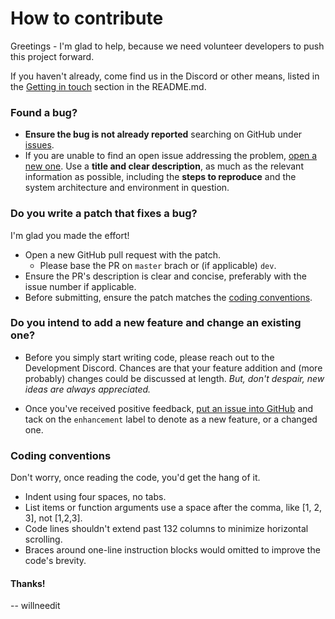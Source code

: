 # How to contribute

Greetings - I'm glad to help, because we need volunteer developers to push this project forward.

If you haven't already, come find us in the Discord or other means, listed in the [Getting in touch](README.md#getting-in-touch) section in the README.md.

### Found a bug?

* **Ensure the bug is not already reported** searching on GitHub under [issues](https://github.com/willneedit/Arteranos/issues).
* If you are unable to find an open issue addressing the problem, [open a new one](https://github.com/willneedit/Arteranos/issues/new). Use a **title and clear description**, as much as the relevant information as possible, including the **steps to reproduce** and the system architecture and environment in question.

### Do you write a patch that fixes a bug?

I'm glad you made the effort!

* Open a new GitHub pull request with the patch.
  * Please base the PR on `master` brach or (if applicable) `dev`.
* Ensure the PR's description is clear and concise, preferably with the issue number if applicable.
* Before submitting, ensure the patch matches the [coding conventions](#coding-conventions).

### Do you intend to add a new feature and change an existing one?

* Before you simply start writing code, please reach out to the Development Discord. Chances are that your feature addition and (more probably) changes could be discussed at length. *But, don't despair, new ideas are always appreciated.*

* Once you've received positive feedback, [put an issue into GitHub](https://github.com/willneedit/Arteranos/issues/new) and tack on the `enhancement` label to denote as a new feature, or a changed one.

### Coding conventions

Don't worry, once reading the code, you'd get the hang of it.

* Indent using four spaces, no tabs.
* List items or function arguments use a space after the comma, like [1, 2, 3], not [1,2,3].
* Code lines shouldn't extend past 132 columns to minimize horizontal scrolling.
* Braces around one-line instruction blocks would omitted to improve the code's brevity.

#### Thanks!

  -- willneedit